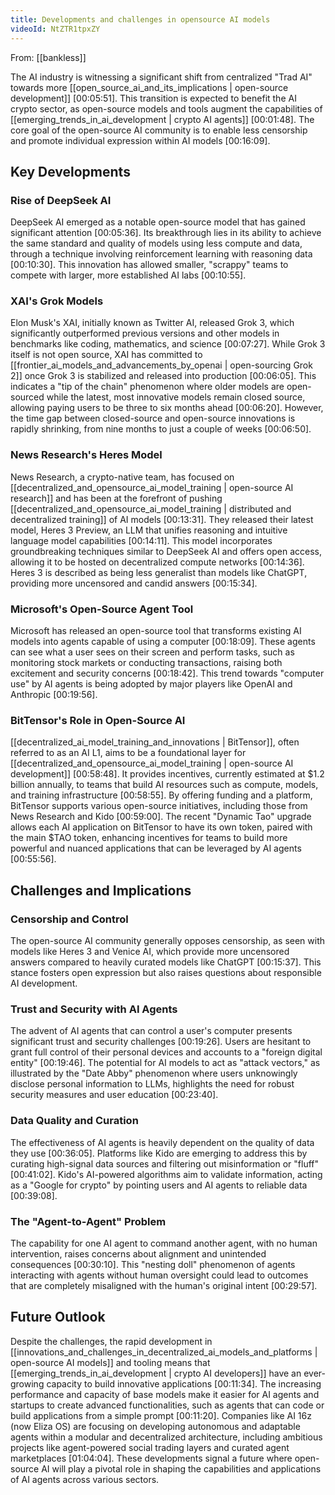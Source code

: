 ```yaml
---
title: Developments and challenges in opensource AI models
videoId: NtZTR1tpxZY
---
```


From: [[bankless]] <br/> 

The AI industry is witnessing a significant shift from centralized "Trad AI" towards more [[open_source_ai_and_its_implications | open-source development]] <a class="yt-timestamp" data-t="00:05:51">[00:05:51]</a>. This transition is expected to benefit the AI crypto sector, as open-source models and tools augment the capabilities of [[emerging_trends_in_ai_development | crypto AI agents]] <a class="yt-timestamp" data-t="00:01:48">[00:01:48]</a>. The core goal of the open-source AI community is to enable less censorship and promote individual expression within AI models <a class="yt-timestamp" data-t="00:16:09">[00:16:09]</a>.

## Key Developments

### Rise of DeepSeek AI

DeepSeek AI emerged as a notable open-source model that has gained significant attention <a class="yt-timestamp" data-t="00:05:36">[00:05:36]</a>. Its breakthrough lies in its ability to achieve the same standard and quality of models using less compute and data, through a technique involving reinforcement learning with reasoning data <a class="yt-timestamp" data-t="00:10:30">[00:10:30]</a>. This innovation has allowed smaller, "scrappy" teams to compete with larger, more established AI labs <a class="yt-timestamp" data-t="00:10:55">[00:10:55]</a>.

### XAI's Grok Models

Elon Musk's XAI, initially known as Twitter AI, released Grok 3, which significantly outperformed previous versions and other models in benchmarks like coding, mathematics, and science <a class="yt-timestamp" data-t="00:07:27">[00:07:27]</a>. While Grok 3 itself is not open source, XAI has committed to [[frontier_ai_models_and_advancements_by_openai | open-sourcing Grok 2]] once Grok 3 is stabilized and released into production <a class="yt-timestamp" data-t="00:06:05">[00:06:05]</a>. This indicates a "tip of the chain" phenomenon where older models are open-sourced while the latest, most innovative models remain closed source, allowing paying users to be three to six months ahead <a class="yt-timestamp" data-t="00:06:20">[00:06:20]</a>. However, the time gap between closed-source and open-source innovations is rapidly shrinking, from nine months to just a couple of weeks <a class="yt-timestamp" data-t="00:06:50">[00:06:50]</a>.

### News Research's Heres Model

News Research, a crypto-native team, has focused on [[decentralized_and_opensource_ai_model_training | open-source AI research]] and has been at the forefront of pushing [[decentralized_and_opensource_ai_model_training | distributed and decentralized training]] of AI models <a class="yt-timestamp" data-t="00:13:31">[00:13:31]</a>. They released their latest model, Heres 3 Preview, an LLM that unifies reasoning and intuitive language model capabilities <a class="yt-timestamp" data-t="00:14:11">[00:14:11]</a>. This model incorporates groundbreaking techniques similar to DeepSeek AI and offers open access, allowing it to be hosted on decentralized compute networks <a class="yt-timestamp" data-t="00:14:36">[00:14:36]</a>. Heres 3 is described as being less generalist than models like ChatGPT, providing more uncensored and candid answers <a class="yt-timestamp" data-t="00:15:34">[00:15:34]</a>.

### Microsoft's Open-Source Agent Tool

Microsoft has released an open-source tool that transforms existing AI models into agents capable of using a computer <a class="yt-timestamp" data-t="00:18:09">[00:18:09]</a>. These agents can see what a user sees on their screen and perform tasks, such as monitoring stock markets or conducting transactions, raising both excitement and security concerns <a class="yt-timestamp" data-t="00:18:42">[00:18:42]</a>. This trend towards "computer use" by AI agents is being adopted by major players like OpenAI and Anthropic <a class="yt-timestamp" data-t="00:19:56">[00:19:56]</a>.

### BitTensor's Role in Open-Source AI

[[decentralized_ai_model_training_and_innovations | BitTensor]], often referred to as an AI L1, aims to be a foundational layer for [[decentralized_and_opensource_ai_model_training | open-source AI development]] <a class="yt-timestamp" data-t="00:58:48">[00:58:48]</a>. It provides incentives, currently estimated at $1.2 billion annually, to teams that build AI resources such as compute, models, and training infrastructure <a class="yt-timestamp" data-t="00:58:55">[00:58:55]</a>. By offering funding and a platform, BitTensor supports various open-source initiatives, including those from News Research and Kido <a class="yt-timestamp" data-t="00:59:00">[00:59:00]</a>. The recent "Dynamic Tao" upgrade allows each AI application on BitTensor to have its own token, paired with the main $TAO token, enhancing incentives for teams to build more powerful and nuanced applications that can be leveraged by AI agents <a class="yt-timestamp" data-t="00:55:56">[00:55:56]</a>.

## Challenges and Implications

### Censorship and Control
The open-source AI community generally opposes censorship, as seen with models like Heres 3 and Venice AI, which provide more uncensored answers compared to heavily curated models like ChatGPT <a class="yt-timestamp" data-t="00:15:37">[00:15:37]</a>. This stance fosters open expression but also raises questions about responsible AI development.

### Trust and Security with AI Agents
The advent of AI agents that can control a user's computer presents significant trust and security challenges <a class="yt-timestamp" data-t="00:19:26">[00:19:26]</a>. Users are hesitant to grant full control of their personal devices and accounts to a "foreign digital entity" <a class="yt-timestamp" data-t="00:19:46">[00:19:46]</a>. The potential for AI models to act as "attack vectors," as illustrated by the "Date Abby" phenomenon where users unknowingly disclose personal information to LLMs, highlights the need for robust security measures and user education <a class="yt-timestamp" data-t="00:23:40">[00:23:40]</a>.

### Data Quality and Curation
The effectiveness of AI agents is heavily dependent on the quality of data they use <a class="yt-timestamp" data-t="00:36:05">[00:36:05]</a>. Platforms like Kido are emerging to address this by curating high-signal data sources and filtering out misinformation or "fluff" <a class="yt-timestamp" data-t="00:41:02">[00:41:02]</a>. Kido's AI-powered algorithms aim to validate information, acting as a "Google for crypto" by pointing users and AI agents to reliable data <a class="yt-timestamp" data-t="00:39:08">[00:39:08]</a>.

### The "Agent-to-Agent" Problem
The capability for one AI agent to command another agent, with no human intervention, raises concerns about alignment and unintended consequences <a class="yt-timestamp" data-t="00:30:10">[00:30:10]</a>. This "nesting doll" phenomenon of agents interacting with agents without human oversight could lead to outcomes that are completely misaligned with the human's original intent <a class="yt-timestamp" data-t="00:29:57">[00:29:57]</a>.

## Future Outlook

Despite the challenges, the rapid development in [[innovations_and_challenges_in_decentralized_ai_models_and_platforms | open-source AI models]] and tooling means that [[emerging_trends_in_ai_development | crypto AI developers]] have an ever-growing capacity to build innovative applications <a class="yt-timestamp" data-t="00:11:34">[00:11:34]</a>. The increasing performance and capacity of base models make it easier for AI agents and startups to create advanced functionalities, such as agents that can code or build applications from a simple prompt <a class="yt-timestamp" data-t="00:11:20">[00:11:20]</a>. Companies like AI 16z (now Eliza OS) are focusing on developing autonomous and adaptable agents within a modular and decentralized architecture, including ambitious projects like agent-powered social trading layers and curated agent marketplaces <a class="yt-timestamp" data-t="01:04:04">[01:04:04]</a>. These developments signal a future where open-source AI will play a pivotal role in shaping the capabilities and applications of AI agents across various sectors.